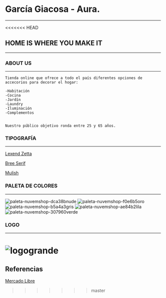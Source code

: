 # García Giacosa - Aura.
---
<<<<<<< HEAD
## HOME IS WHERE YOU MAKE IT
---
### ABOUT US
---
~~~
Tienda online que ofrece a todo el país diferentes opciones de accecorios para decorar el hogar:

-Habitación
-Cocina
-Jardín
-Laundry
-Iluminación
-Complementos


Nuestro público objetivo ronda entre 25 y 65 años.

~~~

### TIPOGRAFÍA
---
[LexendZetta]:https://fonts.google.com/specimen/Lexend+Zetta?category=Serif,Sans+Serif,Display,Monospace&subset=latin&preview.size=32&preview.text=NEW%20ARRIVALS&preview.text_type=custom
[Lexend Zetta][LexendZetta]

[BreeSerif]:https://fonts.google.com/specimen/Lexend+Zetta?category=Serif,Sans+Serif,Display,Monospace&subset=latin&preview.size=32&preview.text=NEW%20ARRIVALS&preview.text_type=custom
[Bree Serif][BreeSerif]

[Mulish]:https://fonts.google.com/specimen/Mulish?category=Serif,Sans+Serif,Display,Monospace&subset=latin&preview.size=24&preview.text=Jarra%20de%20vidrio&preview.text_type=custom
[Mulish][Mulish]

### PALETA DE COLORES
---
![paleta-nuvemshop-dca38bnude](https://user-images.githubusercontent.com/112980625/191574757-d59fc6f2-6785-4c63-811b-49f82a08e286.png)
![paleta-nuvemshop-f0e6b5oro](https://user-images.githubusercontent.com/112980625/191575679-4c1744f3-2258-4b8d-bfa8-9271e8e1bc6e.png)
![paleta-nuvemshop-b5a4a3gris](https://user-images.githubusercontent.com/112980625/191576218-68f54848-48d9-4fe4-acab-6811b747404c.png)
![paleta-nuvemshop-ae84b2lila](https://user-images.githubusercontent.com/112980625/191576564-0c4f56c8-de5d-4479-8d6a-a27374141fcb.png)
![paleta-nuvemshop-307960verde](https://user-images.githubusercontent.com/112980625/191576665-14e47b3a-1a54-438e-9971-707171832640.png)


### LOGO
---
![logogrande](https://user-images.githubusercontent.com/112980625/191588607-ff4613f8-db43-4db1-9c78-81fd3ffa71ca.png)
=======
## Referencias
[MercadoLibre]:https://mercadolibre.com.ar
[Mercado Libre][MercadoLibre]
>>>>>>> master

